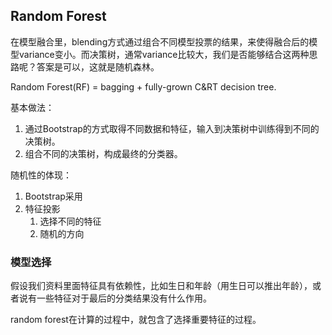 ## Random Forest

在模型融合里，blending方式通过组合不同模型投票的结果，来使得融合后的模型variance变小。而决策树，通常variance比较大，我们是否能够结合这两种思路呢？答案是可以，这就是随机森林。

Random Forest(RF) = bagging + fully-grown C&RT decision tree.

基本做法：

1. 通过Bootstrap的方式取得不同数据和特征，输入到决策树中训练得到不同的决策树。
2. 组合不同的决策树，构成最终的分类器。

随机性的体现：

1. Bootstrap采用
2. 特征投影
   1. 选择不同的特征
   2. 随机的方向

### 模型选择

假设我们资料里面特征具有依赖性，比如生日和年龄（用生日可以推出年龄），或者说有一些特征对于最后的分类结果没有什么作用。

random forest在计算的过程中，就包含了选择重要特征的过程。
